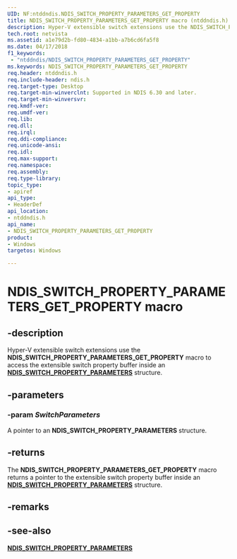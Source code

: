 ```yaml
---
UID: NF:ntddndis.NDIS_SWITCH_PROPERTY_PARAMETERS_GET_PROPERTY
title: NDIS_SWITCH_PROPERTY_PARAMETERS_GET_PROPERTY macro (ntddndis.h)
description: Hyper-V extensible switch extensions use the NDIS_SWITCH_PROPERTY_PARAMETERS_GET_PROPERTY macro to access the extensible switch property buffer inside an NDIS_SWITCH_PROPERTY_PARAMETERS structure.
tech.root: netvista
ms.assetid: a1e79d2b-fd80-4834-a1bb-a7b6cd6fa5f8
ms.date: 04/17/2018
f1_keywords:
 - "ntddndis/NDIS_SWITCH_PROPERTY_PARAMETERS_GET_PROPERTY"
ms.keywords: NDIS_SWITCH_PROPERTY_PARAMETERS_GET_PROPERTY
req.header: ntddndis.h
req.include-header: ndis.h
req.target-type: Desktop
req.target-min-winverclnt: Supported in NDIS 6.30 and later.
req.target-min-winversvr:
req.kmdf-ver:
req.umdf-ver:
req.lib:
req.dll:
req.irql: 
req.ddi-compliance:
req.unicode-ansi:
req.idl:
req.max-support:
req.namespace:
req.assembly:
req.type-library: 
topic_type: 
- apiref
api_type: 
- HeaderDef
api_location: 
- ntddndis.h
api_name: 
- NDIS_SWITCH_PROPERTY_PARAMETERS_GET_PROPERTY
product:
- Windows
targetos: Windows

---
```


# NDIS_SWITCH_PROPERTY_PARAMETERS_GET_PROPERTY macro


## -description

Hyper-V extensible switch extensions use the **NDIS_SWITCH_PROPERTY_PARAMETERS_GET_PROPERTY** macro to access the extensible switch property buffer inside an [**NDIS_SWITCH_PROPERTY_PARAMETERS**](ns-ntddndis-_ndis_switch_property_parameters.md) structure.

## -parameters

### -param _SwitchParameters_

A pointer to an **NDIS_SWITCH_PROPERTY_PARAMETERS** structure.

## -returns

The **NDIS_SWITCH_PROPERTY_PARAMETERS_GET_PROPERTY** macro returns a pointer to the extensible switch property buffer inside an [**NDIS_SWITCH_PROPERTY_PARAMETERS**](ns-ntddndis-_ndis_switch_property_parameters.md) structure.

## -remarks

## -see-also

[**NDIS_SWITCH_PROPERTY_PARAMETERS**](ns-ntddndis-_ndis_switch_property_parameters.md)
